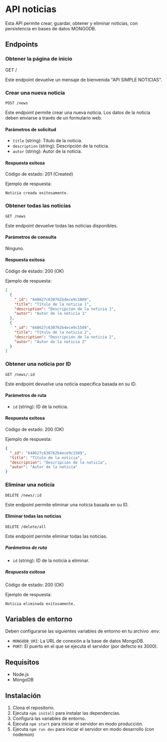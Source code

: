 
# API noticias

Esta API permite crear, guardar, obtener y eliminar noticias, con persistencia en bases de datos MONGODB.

## Endpoints

### Obtener la página de inicio


GET /

Este endpoint devuelve un mensaje de bienvenida "API SIMPLE NOTICIAS".

### Crear una nueva noticia

```plaintext
POST /news
```

Este endpoint permite crear una nueva noticia. Los datos de la noticia deben enviarse a través de un formulario web.

#### Parámetros de solicitud

- `title` (string): Título de la noticia.
- `description` (string): Descripción de la noticia.
- `autor` (string): Autor de la noticia.

#### Respuesta exitosa

Código de estado: 201 (Created)

Ejemplo de respuesta:

```plaintext
Noticia creada exitosamente.
```

### Obtener todas las noticias

```plaintext
GET /news
```

Este endpoint devuelve todas las noticias disponibles.

#### Parámetros de consulta

Ninguno.

#### Respuesta exitosa

Código de estado: 200 (OK)

Ejemplo de respuesta:

```json
[
  {
    "_id": "648627c630762b4ece9c1889",
    "title": "Título de la noticia 1",
    "description": "Descripción de la noticia 1",
    "autor": "Autor de la noticia 1"
  },
  {
    "_id": "648627c630762b4ece9c1589",
    "title": "Título de la noticia 2",
    "description": "Descripción de la noticia 2",
    "autor": "Autor de la noticia 2"
  }
]
```

### Obtener una noticia por ID

```plaintext
GET /news/:id
```

Este endpoint devuelve una noticia específica basada en su ID.

#### Parámetros de ruta

- `id` (string): ID de la noticia.

#### Respuesta exitosa

Código de estado: 200 (OK)

Ejemplo de respuesta:

```json
{
  "_id": "648627c630762b4ece9c1589",
  "title": "Título de la noticia",
  "description": "Descripción de la noticia",
  "autor": "Autor de la noticia"
}
```

### Eliminar una noticia

```plaintext
DELETE /news/:id
```

Este endpoint permite eliminar una noticia basada en su ID.

#### Eliminar todas las noticias

```plaintext
DELETE /delete/all
```

Este endpoint permite eliminar todas las noticias.

##### Parámetros de ruta

- `id` (string): ID de la noticia a eliminar.

##### Respuesta exitosa

Código de estado: 200 (OK)

Ejemplo de respuesta:

```plaintext
Noticia eliminada exitosamente.
```

## Variables de entorno

Deben configurarse las siguientes variables de entorno en tu archivo .env:
- `MONGODB_URI`: La URL de conexión a la base de datos MongoDB.
- `PORT`: El puerto en el que se ejecuta el servidor (por defecto es 3000).

## Requisitos
- Node.js
- MongoDB

## Instalación

1. Clona el repositorio.
2. Ejecuta `npm install` para instalar las dependencias.
3. Configura las variables de entorno.
4. Ejecuta `npm start` para iniciar el servidor en modo producción.
5. Ejecuta `npm run dev` para iniciar el servidor en modo desarrollo (con nodemon)
